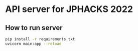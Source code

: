 # API server for JPHACKS 2022

## How to run server 

```sh
pip install -r requirements.txt
uvicorn main:app --reload
```